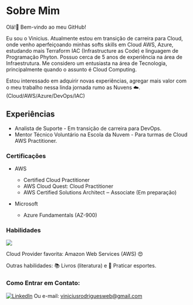 # Sobre Mim

Olá!👋 Bem-vindo ao meu GitHub! 

Eu sou o Vinicius. Atualmente estou em transição de carreira para Cloud, onde venho aperfeiçoando minhas softs skills em Cloud AWS, Azure, estudando mais Terraform IAC (Infrastructure as Code) e linguagem de Programação Phyton. Possuo cerca de 5 anos de experiência na área de Infraestrutura. Me considero um entusiasta na área de Tecnologia, principalmente quando o assunto é Cloud Computing.

Estou interessado em adquirir novas experiências, agregar mais valor com o meu trabalho nessa linda jornada rumo as Nuvens ☁️.
(Cloud/AWS/Azure/DevOps/IAC)

## Experiências
- Analista de Suporte - Em transição de carreira para DevOps.
- Mentor Técnico Voluntário na Escola da Nuvem - Para turmas de Cloud AWS Practitioner.

### Certificações

- AWS
  - Certified Cloud Practitioner
  - AWS Cloud Quest: Cloud Practitioner
  - AWS Certified Solutions Architect ‒ Associate (Em preparação)
  
- Microsoft
    - Azure Fundamentals (AZ-900)

### Habilidades

<p align="left">
  <a href="https://skillicons.dev">
    <img src="https://skillicons.dev/icons?i=aws,azure,github,linux,vscode,html,css" />
  </a>
</p>

Cloud Provider favorita: Amazon Web Services (AWS) 😍

Outras habilidades: 📚 Livros (literatura) e 🏃 Praticar esportes.

### Como Entrar em Contato:

[![LinkedIn](https://img.shields.io/badge/linkedin-%230077B5.svg?&style=for-the-badge&logo=linkedin&logoColor=white)](https://www.https://linkedin.com/in/viniciusbrito-07778/)
Ou e-mail: viniciusrodriguesweb@gmail.com


